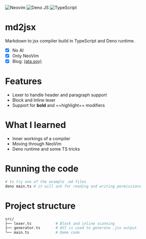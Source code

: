 ![Neovim](https://img.shields.io/badge/NeoVim-%2357A143.svg?&style=for-the-badge&logo=neovim&logoColor=white)
![Deno JS](https://img.shields.io/badge/deno%20js-000000?style=for-the-badge&logo=deno&logoColor=white)
![TypeScript](https://img.shields.io/badge/typescript-%23007ACC.svg?style=for-the-badge&logo=typescript&logoColor=white)

# md2jsx

Markdown to jsx compiler build in TypeScript and Deno runtime.

- [x] No AI
- [x] Only NeoVim
- [x] Blog: [(ata.soy)](https://www.ata.soy/blog/compiler-construction-md2jsx)

# Features

- Lexer to handle header and paragraph support
- Block and Inline lexer
- Support for **bold** and ==highlight== modifiers

# What I learned

- Inner workings of a compiler
- Moving through NeoVim
- Deno runtime and some TS tricks

# Running the code

```bash
# to try one of the example .md files
deno main.ts # it will ask for reading and writing permissions
```

# Project structure

```bash
src/
├── lexer.ts           # Block and inline scanning
├── generator.ts       # AST is used to generate .jsx output
└── main.ts            # Demo code
```
